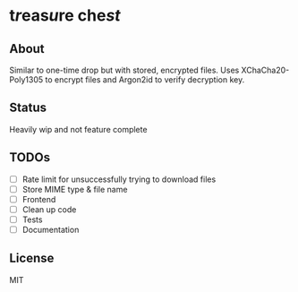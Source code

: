 # t<i>r</i>eas<i>u</i>re che<i>st</i>

## About

Similar to one-time drop but with stored, encrypted files.
Uses XChaCha20-Poly1305 to encrypt files and Argon2id to verify decryption key.

## Status
Heavily wip and not feature complete 

## TODOs
- [ ] Rate limit for unsuccessfully trying to download files
- [ ] Store MIME type & file name
- [ ] Frontend
- [ ] Clean up code
- [ ] Tests
- [ ] Documentation

## License
MIT